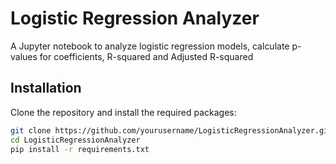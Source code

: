 # Logistic Regression Analyzer

A Jupyter notebook to analyze logistic regression models, calculate p-values for coefficients, R-squared and Adjusted R-squared

## Installation

Clone the repository and install the required packages:

```bash
git clone https://github.com/yourusername/LogisticRegressionAnalyzer.git
cd LogisticRegressionAnalyzer
pip install -r requirements.txt
```
